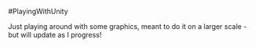 #PlayingWithUnity  

Just playing around with some graphics, meant to do it on a larger scale - but will update as I progress! 
